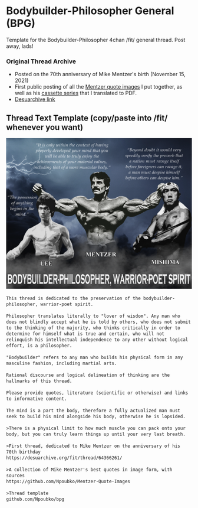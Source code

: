 # Bodybuilder-Philosopher General (BPG)
Template for the Bodybuilder-Philosopher 4chan /fit/ general thread. Post away, lads!

### Original Thread Archive
* Posted on the 70th anniversary of Mike Mentzer's birth (November 15, 2021)
* First public posting of all the [Mentzer quote images](https://github.com/Npoubko/Mentzer-Quote-Images) I put together, as well as his [cassette series](https://github.com/Npoubko/Mentzer-Cassette-Transcript) that I translated to PDF.
* [Desuarchive link](https://desuarchive.org/fit/thread/64366261/)

## Thread Text Template (copy/paste into /fit/ whenever you want)
![](/images/bpg_small_filesize.png)

    This thread is dedicated to the preservation of the bodybuilder-philosopher, warrior-poet spirit.
    
    Philosopher translates literally to "lover of wisdom". Any man who does not blindly accept what he is told by others, who does not submit to the thinking of the majority, who thinks critically in order to determine for himself what is true and certain, who will not relinquish his intellectual independence to any other without logical effort, is a philosopher.
    
    "Bodybuilder" refers to any man who builds his physical form in any masculine fashion, including martial arts.
    
    Rational discourse and logical delineation of thinking are the hallmarks of this thread.
    
    Please provide quotes, literature (scientific or otherwise) and links to informative content.
    
    The mind is a part the body, therefore a fully actualized man must seek to build his mind alongside his body, otherwise he is lopsided. 
    
    >There is a physical limit to how much muscle you can pack onto your body, but you can truly learn things up until your very last breath.
    
    >First thread, dedicated to Mike Mentzer on the anniversary of his 70th birthday
    https://desuarchive.org/fit/thread/64366261/

    >A collection of Mike Mentzer's best quotes in image form, with sources
    https://github.com/Npoubko/Mentzer-Quote-Images

    >Thread template
    github.com/Npoubko/bpg
